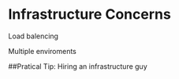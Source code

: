 # Infrastructure Concerns

Load balencing

Multiple enviroments

##Pratical Tip:
Hiring an infrastructure guy



